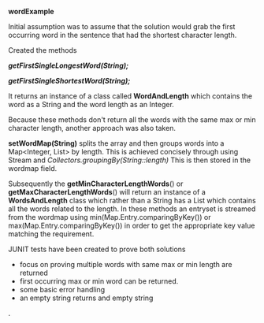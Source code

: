 **wordExample**

Initial assumption was to assume that the solution would grab the 
first occurring word in the sentence that had the shortest character length.

Created the methods

_**getFirstSingleLongestWord(String);**_

_**getFirstSingleShortestWord(String);**_

It returns an instance of a class called **WordAndLength** which
contains the word as a String and the word length as an Integer.

Because these methods don't return all the words with the same max or min character length,
another approach was also taken.

**setWordMap(String)** splits the array and then groups words into a Map<Integer, List<String>> by length.
This is achieved concisely through using Stream and _Collectors.groupingBy(String::length)_
This is then stored in the wordmap field.

Subsequently the **getMinCharacterLengthWords**() or **getMaxCharacterLengthWords**() will
return an instance of a **WordsAndLength** class which rather than a String has a List<String> which
contains all the words related to the length. In these methods an entryset is streamed from the wordmap
using min(Map.Entry.comparingByKey()) or max(Map.Entry.comparingByKey()) in order to get the appropriate
key value matching the requirement. 

JUNIT tests have been created to prove both solutions

- focus on proving multiple words with same max or min length are returned
- first occurring max or min word can be returned.
- some basic error handling
- an empty string returns and empty string








.









